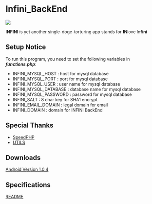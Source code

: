 # Infini_BackEnd

![](https://static.1cf.co/img/infini.png)

**INFINI** is yet another single-doge-torturing app
stands for **IN**love In**fini**

## Setup Notice

To run this program, you need to set the following variables in ***functions.php***:

*   INFINI_MYSQL_HOST : host for mysql database
*   INFINI_MYSQL_PORT : port for mysql database
*   INFINI_MYSQL_USER : user name for mysql database
*   INFINI_MYSQL_DATABASE : database name for mysql database
*   INFINI_MYSQL_PASSWORD : password for mysql database
*   INFINI_SALT : 8 char key for SHA1 encrypt
*   INFINI_EMAIL_DOMAIN : legal domain for email
*   INFINI_DOMAIN : domain for INFINI BackEnd

## Special Thanks

*   [SpeedPHP](https://github.com/SpeedPHP/speed)
*   [UTILS](https://github.com/wkii/utils/)

## Downloads

[Android Version 1.0.4](https://static.1cf.co/app/infini/1.0.4.apk)

## Specifications

[README](https://static.1cf.co/pdf/infini.pdf)